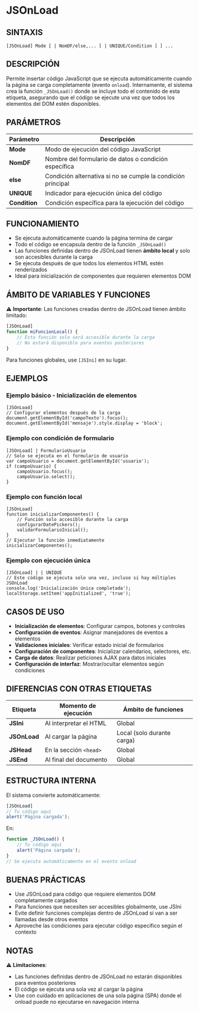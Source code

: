 # JSOnLoad

## SINTAXIS
```
[JSOnLoad] Mode [ | NomDF/else,... [ | UNIQUE/Condition ] ] ...
```

## DESCRIPCIÓN
Permite insertar código JavaScript que se ejecuta automáticamente cuando la página se carga completamente (evento `onload`). Internamente, el sistema crea la función `_JSOnLoad()` donde se incluye todo el contenido de esta etiqueta, asegurando que el código se ejecute una vez que todos los elementos del DOM estén disponibles.

## PARÁMETROS

| Parámetro | Descripción |
|-----------|-------------|
| **Mode** | Modo de ejecución del código JavaScript |
| **NomDF** | Nombre del formulario de datos o condición específica |
| **else** | Condición alternativa si no se cumple la condición principal |
| **UNIQUE** | Indicador para ejecución única del código |
| **Condition** | Condición específica para la ejecución del código |

## FUNCIONAMIENTO
- Se ejecuta automáticamente cuando la página termina de cargar
- Todo el código se encapsula dentro de la función `_JSOnLoad()`
- Las funciones definidas dentro de JSOnLoad tienen **ámbito local** y solo son accesibles durante la carga
- Se ejecuta después de que todos los elementos HTML estén renderizados
- Ideal para inicialización de componentes que requieren elementos DOM

## ÁMBITO DE VARIABLES Y FUNCIONES
⚠️ **Importante**: Las funciones creadas dentro de JSOnLoad tienen ámbito limitado:

```javascript
[JSOnLoad]
function miFuncionLocal() {
    // Esta función solo será accesible durante la carga
    // No estará disponible para eventos posteriores
}
```

Para funciones globales, use `[JSIni]` en su lugar.

## EJEMPLOS

### Ejemplo básico - Inicialización de elementos
```
[JSOnLoad]
// Configurar elementos después de la carga
document.getElementById('campoTexto').focus();
document.getElementById('mensaje').style.display = 'block';
```

### Ejemplo con condición de formulario
```
[JSOnLoad] | FormularioUsuario
// Solo se ejecuta en el formulario de usuario
var campoUsuario = document.getElementById('usuario');
if (campoUsuario) {
    campoUsuario.focus();
    campoUsuario.select();
}
```

### Ejemplo con función local
```
[JSOnLoad]
function inicializarComponentes() {
    // Función solo accesible durante la carga
    configurarDatePickers();
    validarFormularioInicial();
}
// Ejecutar la función inmediatamente
inicializarComponentes();
```

### Ejemplo con ejecución única
```
[JSOnLoad] | | UNIQUE
// Este código se ejecuta solo una vez, incluso si hay múltiples JSOnLoad
console.log('Inicialización única completada');
localStorage.setItem('appInitialized', 'true');
```

## CASOS DE USO
- **Inicialización de elementos**: Configurar campos, botones y controles
- **Configuración de eventos**: Asignar manejadores de eventos a elementos
- **Validaciones iniciales**: Verificar estado inicial de formularios
- **Configuración de componentes**: Inicializar calendarios, selectores, etc.
- **Carga de datos**: Realizar peticiones AJAX para datos iniciales
- **Configuración de interfaz**: Mostrar/ocultar elementos según condiciones

## DIFERENCIAS CON OTRAS ETIQUETAS

| Etiqueta | Momento de ejecución | Ámbito de funciones |
|----------|---------------------|-------------------|
| **JSIni** | Al interpretar el HTML | Global |
| **JSOnLoad** | Al cargar la página | Local (solo durante carga) |
| **JSHead** | En la sección `<head>` | Global |
| **JSEnd** | Al final del documento | Global |

## ESTRUCTURA INTERNA
El sistema convierte automáticamente:

```javascript
[JSOnLoad]
// Tu código aquí
alert('Página cargada');
```

En:
```javascript
function _JSOnLoad() {
    // Tu código aquí
    alert('Página cargada');
}
// Se ejecuta automáticamente en el evento onload
```

## BUENAS PRÁCTICAS
- Use JSOnLoad para código que requiere elementos DOM completamente cargados
- Para funciones que necesiten ser accesibles globalmente, use JSIni
- Evite definir funciones complejas dentro de JSOnLoad si van a ser llamadas desde otros eventos
- Aproveche las condiciones para ejecutar código específico según el contexto

## NOTAS
⚠️ **Limitaciones**:
- Las funciones definidas dentro de JSOnLoad no estarán disponibles para eventos posteriores
- El código se ejecuta una sola vez al cargar la página
- Use con cuidado en aplicaciones de una sola página (SPA) donde el onload puede no ejecutarse en navegación interna